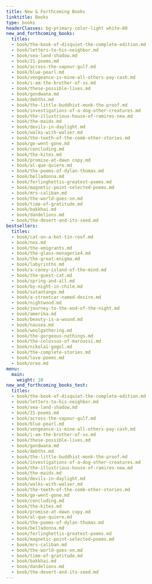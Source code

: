 ```yaml
---
title: New & Forthcoming Books
linktitle: Books
type: books
headerClasses: bg-primary-color-light white-80
new_and_forthcoming_books:
  titles:
  - book/the-book-of-disquiet-the-complete-edition.md
  - book/letters-to-his-neighbor.md
  - book/sea-land-shadow.md
  - book/21-poems.md
  - book/across-the-vapour-gulf.md
  - book/blue-pearl.md
  - book/vengeance-is-mine-all-others-pay-cash.md
  - book/i-am-the-brother-of-xx.md
  - book/these-possible-lives.md
  - book/gondwana.md
  - book/debths.md
  - book/the-little-buddhist-monk-the-proof.md
  - book/investigations-of-a-dog-other-creatures.md
  - book/the-illustrious-house-of-ramires-new.md
  - book/the-maids.md
  - book/devils-in-daylight.md
  - book/walks-with-walser.md
  - book/the-teeth-of-the-comb-other-stories.md
  - book/go-went-gone.md
  - book/concluding.md
  - book/the-kites.md
  - book/promise-at-dawn copy.md
  - book/al-que-quiere.md
  - book/the-poems-of-dylan-thomas.md
  - book/belladonna.md
  - book/ferlinghettis-greatest-poems.md
  - book/magnetic-point-selected-poems.md
  - book/mrs-caliban.md
  - book/the-world-goes-on.md
  - book/time-of-gratitude.md
  - book/bakkhai.md
  - book/dandelions.md
  - book/the-desert-and-its-seed.md
bestsellers:
  titles:
  - book/cat-on-a-hot-tin-roof.md
  - book/nox.md
  - book/the-emigrants.md
  - book/the-glass-menagerie4.md
  - book/the-great-enigma.md
  - book/labyrinths.md
  - book/a-coney-island-of-the-mind.md
  - book/the-guest-cat.md
  - book/spring-and-all.md
  - book/by-night-in-chile.md
  - book/satantango.md
  - book/a-streetcar-named-desire.md
  - book/nightwood.md
  - book/journey-to-the-end-of-the-night.md
  - book/amerika.md
  - book/beauty-is-a-wound.md
  - book/nausea.md
  - book/woolgathering.md
  - book/the-gorgeous-nothings.md
  - book/the-colossus-of-maroussi.md
  - book/nikolai-gogol.md
  - book/the-complete-stories.md
  - book/love-poems.md
  - book/oreo.md
menu:
  main:
    weight: 10
new_and_forthcoming_books_test:
  titles:
  - book/the-book-of-disquiet-the-complete-edition.md
  - book/letters-to-his-neighbor.md
  - book/sea-land-shadow.md
  - book/21-poems.md
  - book/across-the-vapour-gulf.md
  - book/blue-pearl.md
  - book/vengeance-is-mine-all-others-pay-cash.md
  - book/i-am-the-brother-of-xx.md
  - book/these-possible-lives.md
  - book/gondwana.md
  - book/debths.md
  - book/the-little-buddhist-monk-the-proof.md
  - book/investigations-of-a-dog-other-creatures.md
  - book/the-illustrious-house-of-ramires-new.md
  - book/the-maids.md
  - book/devils-in-daylight.md
  - book/walks-with-walser.md
  - book/the-teeth-of-the-comb-other-stories.md
  - book/go-went-gone.md
  - book/concluding.md
  - book/the-kites.md
  - book/promise-at-dawn copy.md
  - book/al-que-quiere.md
  - book/the-poems-of-dylan-thomas.md
  - book/belladonna.md
  - book/ferlinghettis-greatest-poems.md
  - book/magnetic-point-selected-poems.md
  - book/mrs-caliban.md
  - book/the-world-goes-on.md
  - book/time-of-gratitude.md
  - book/bakkhai.md
  - book/dandelions.md
  - book/the-desert-and-its-seed.md
---
```

